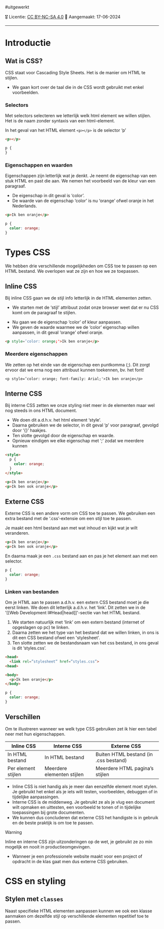 #uitgewerkt

🎖️ Licentie: [CC BY-NC-SA 4.0](https://creativecommons.org/licenses/by-nc-sa/4.0/)
📅 Aangemaakt: 17-06-2024

---
# Introductie
## Wat is CSS?
CSS staat voor Cascading Style Sheets. Het is de manier om HTML te stijlen. 
* We gaan kort over de taal die in de CSS wordt gebruikt met enkel voorbeelden. 

### Selectors
Met selectors selecteren we letterlijk welk html element we willen stijlen. Het is de naam zonder syntaxis van een html-element.

In het geval van het HTML element `<p></p>` is de selector ‘p’

```HTML
<p></p>
```

```CSS
p {
}
```


### Eigenschappen en waarden
Eigenschappen zijn letterlijk wat je denkt. Je neemt de eigenschap van een stuk HTML en past die aan. We nemen het voorbeeld van de kleur van een paragraaf.
* De eigenschap in dit geval is ‘color’.
* De waarde van de eigenschap ‘color’ is nu ‘orange’ ofwel oranje in het Nederlands.

```HTML
<p>Ik ben oranje</p>
```

```CSS
p {
  color: orange;
}
```

# Types CSS
We hebben drie verschillende mogelijkheden om CSS toe te passen op een HTML bestand. We overlopen wat ze zijn en hoe we ze toepassen. 

## Inline CSS
Bij inline CSS gaan we de stijl info letterlijk in de HTML elementen zetten.
* We starten met de ‘stijl’ attribuut zodat onze browser weet dat er nu CSS komt om de paragraaf te stijlen.
- Nu gaan we de eigenschap ‘color’ of kleur aanpassen.
- We geven de waarde waarmee we de ‘color’ eigenschap willen aanpassen, in dit geval ‘orange’ ofwel oranje.

```HTML
<p style=’color: orange;'>Ik ben oranje</p>
```

### Meerdere eigenschappen
We zetten op het einde van de eigenschap een puntkomma (;). Dit zorgt ervoor dat we erna nog een attribuut kunnen toekennen, bv. het font!

```
<p style=’color: orange; font-family: Arial;'>Ik ben oranje</p>
```

## Interne CSS
Bij interne CSS zetten we onze styling niet meer in de elementen maar wel nog steeds in ons HTML document. 
* We doen dit a.d.h.v. het html element ‘style’.
* Daarna gebruiken we de selector, in dit geval ‘p’ voor paragraaf, gevolgd door ‘{}’ haakjes.
* Ten slotte gevolgd door de eigenschap en waarde.
* Opnieuw eindigen we elke eigenschap met ‘;’ zodat we meerdere kunnen 

```HTML
<style>
  p {
    color: orange;
  }
</style>

<p>Ik ben oranje</p>
<p>Ik ben ook oranje</p>
```

## Externe CSS
Externe CSS is een andere vorm om CSS toe te passen. We gebruiken een extra bestand met de ‘.css’-extensie om een stijl toe te passen.

Je maakt een html bestand aan met wat inhoud en kijkt wat je wilt veranderen.

```HTML
<p>Ik ben oranje</p>
<p>Ik ben ook oranje</p>
```

En daarna maak je een `.css` bestand aan en pas je het element aan met een selector.

```CSS
p {
  color: orange;
}
```

### Linken van bestanden
Om je HTML aan te passen a.d.h.v. een extern CSS bestand moet je die eerst linken. We doen dit letterlijk a.d.h.v. het ‘link’. Dit zetten we in de '[[Web Development I#Head|head]]'-sectie van het HTML bestand.
1. We starten natuurlijk met ‘link’ om een extern bestand (internet of opgeslagen op pc) te linken.
2. Daarna zetten we het type van het bestand dat we willen linken, in ons is dit een CSS bestand ofwel een 'stylesheet'.
3. Ten slotte zetten we de bestandsnaam van het css bestand, in ons geval is dit ‘styles.css’.

```HTML
<head>
  <link rel=”stylesheet” href=”styles.css”>
<head>

<body>
  <p>Ik ben oranje</p>
</body>
```

```CSS
p {
  color: orange;
}
```

## Verschillen
Om te illustreren wanneer we welk type CSS gebruiken zet ik hier een tabel neer met hun eigenschappen. 

| Inline CSS          | Interne CSS                | Externe CSS                           |
| ------------------- | -------------------------- | ------------------------------------- |
| In HTML bestand     | In HTML bestand            | Buiten HTML bestand (in .css bestand) |
| Per element stijlen | Meerdere elementen stijlen | Meerdere HTML pagina’s stijlen        |

* Inline CSS is niet handig als je meer dan eenzelfde element moet stylen. Je gebruikt het enkel als je iets wilt testen, voorbeelden, debuggen of in tijdelijke aanpassingen.
* Interne CSS is de middenweg. Je gebruikt ze als je vlug een document wilt opmaken en uittesten, een voorbeeld te tonen of in tijdelijke toepassingen bij grote documenten.
* We kunnen dus concluderen dat externe CSS het handigste is in gebruik en de beste praktijk is om toe te passen. 

>[!warning]
>Inline en interne CSS zijn uitzonderingen op de wet, je gebruikt ze zo min mogelijk en nooit in productieomgevingen.
>- Wanneer je een professionele website maakt voor een project of opdracht in de klas gaat men dus externe CSS gebruiken.

# CSS en styling
## Stylen met `classes`
Naast specifieke HTML elementen aanpassen kunnen we ook een klasse aanmaken om dezelfde stijl op verschillende elementen repetitief toe te passen. 
